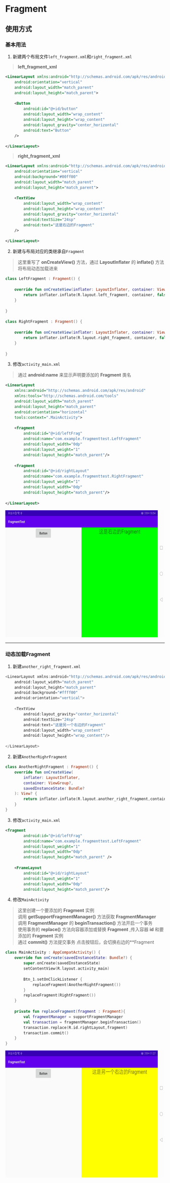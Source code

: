# Fragment
## 使用方式
### 基本用法
1. 新建两个布局文件```left_fragment.xml```和```right_fragment.xml```  
> **left_fragment_xml**  
```xml
<LinearLayout xmlns:android="http://schemas.android.com/apk/res/android"
    android:orientation="vertical"
    android:layout_width="match_parent"
    android:layout_height="match_parent">

    <Button
        android:id="@+id/button"
        android:layout_width="wrap_content"
        android:layout_height="wrap_content"
        android:layout_gravity="center_horizontal"
        android:text="Button"
    />

</LinearLayout>
```

> **right_fragment_xml**  
```xml
<LinearLayout xmlns:android="http://schemas.android.com/apk/res/android"
    android:orientation="vertical"
    android:background="#00ff00"
    android:layout_width="match_parent"
    android:layout_height="match_parent">

    <TextView
        android:layout_width="wrap_content"
        android:layout_height="wrap_content"
        android:layout_gravity="center_horizontal"
        android:textSize="24sp"
        android:text="这是右边的Fragment"
    />

</LinearLayout>
```

2. 新建与布局对应的类继承自```Fragment```  
> 这里重写了 **onCreateView()** 方法，通过 **LayoutInflater** 的 **inflate()** 方法将布局动态加载进来  
```kotlin
class LeftFragment : Fragment() {

    override fun onCreateView(inflater: LayoutInflater, container: ViewGroup?, savedInstanceState: Bundle?): View? {
        return inflater.inflate(R.layout.left_fragment, container, false)
    }

}

class RightFragment : Fragment() {

    override fun onCreateView(inflater: LayoutInflater, container: ViewGroup?, savedInstanceState: Bundle?): View? {
        return inflater.inflate(R.layout.right_fragment, container, false)
    }

}
```

3. 修改```activity_main.xml```  
> 通过 **android:name** 来显示声明要添加的 **Fragment** 类名  
```xml
<LinearLayout
    xmlns:android="http://schemas.android.com/apk/res/android"
    xmlns:tools="http://schemas.android.com/tools"
    android:layout_width="match_parent"
    android:layout_height="match_parent"
    android:orientation="horizontal"
    tools:context=".MainActivity">

    <fragment
        android:id="@+id/leftFrag"
        android:name="com.example.fragmenttest.LeftFragment"
        android:layout_width="0dp"
        android:layout_weight="1"
        android:layout_height="match_parent"/>

    <fragment
        android:id="@+id/rightLayout"
        android:name="com.example.fragmenttest.RightFragment"
        android:layout_weight="1"
        android:layout_width="0dp"
        android:layout_height="match_parent"/>

</LinearLayout>
```
<img src="https://github.com/gneL1/AndroidStudy/blob/master/photos/Fragment/fragment_01.jpg" width="680" height="400" align=center/>

***

### 动态加载Fragment
1. 新建```another_right_fragment.xml```  
```kotlin
<LinearLayout xmlns:android="http://schemas.android.com/apk/res/android"
    android:layout_width="match_parent"
    android:layout_height="match_parent"
    android:background="#ffff00"
    android:orientation="vertical">

    <TextView
        android:layout_gravity="center_horizontal"
        android:textSize="24sp"
        android:text="这是另一个右边的Fragment"
        android:layout_width="wrap_content"
        android:layout_height="wrap_content"/>

</LinearLayout>
```

2. 新建```AnotherRighrFragment```  
```kotlin
class AnotherRightFragment : Fragment() {
    override fun onCreateView(
        inflater: LayoutInflater,
        container: ViewGroup?,
        savedInstanceState: Bundle?
    ): View? {
        return inflater.inflate(R.layout.another_right_fragment,container,false)
    }
}
```

3. 修改```activity_main.xml```  
```xml
<fragment
        android:id="@+id/leftFrag"
        android:name="com.example.fragmenttest.LeftFragment"
        android:layout_weight="1"
        android:layout_width="0dp"
        android:layout_height="match_parent" />

    <FrameLayout
        android:id="@+id/rightLayout"
        android:layout_weight="1"
        android:layout_width="0dp"
        android:layout_height="match_parent"/>
```

4. 修改```MainActivity```  
> 这里创建一个要添加的 **Fragment** 实例  
> 调用 **getSupportFragmentManager()** 方法获取 **FragmentManager**  
> 调用 **FragmentManager** 的 **beginTransaction()** 方法开启一个事务  
> 使用事务的 **replace()** 方法向容器添加或替换 **Fragment** ,传入容器 **id** 和要添加的 **Fragment** 实例  
> 通过 **commit()** 方法提交事务
> 点击按钮后，会切换右边的**Fragment  
```kotlin
class MainActivity : AppCompatActivity() {
    override fun onCreate(savedInstanceState: Bundle?) {
        super.onCreate(savedInstanceState)
        setContentView(R.layout.activity_main)

        Btn_1.setOnClickListener {
            replaceFragment(AnotherRightFragment())
        }
        replaceFragment(RightFragment())
    }

    private fun replaceFragment(fragment : Fragment){
        val fragmentManager = supportFragmentManager
        val transaction = fragmentManager.beginTransaction()
        transaction.replace(R.id.rightLayout,fragment)
        transaction.commit()
    }
}
```
<img src="https://github.com/gneL1/AndroidStudy/blob/master/photos/Fragment/fragment_02.jpg" width="680" height="400" align=center/>



